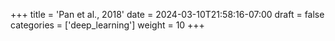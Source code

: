 +++
title = 'Pan et al., 2018'
date = 2024-03-10T21:58:16-07:00
draft = false
categories = ['deep_learning']
weight = 10
+++
